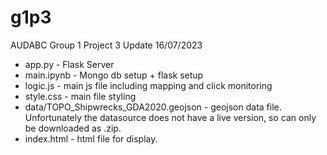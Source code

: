 # g1p3
AUDABC Group 1 Project 3 
Update 16/07/2023

- app.py - Flask Server
- main.ipynb - Mongo db setup + flask setup
- logic.js - main js file including mapping and click monitoring
- style.css - main file styling
- data/TOPO_Shipwrecks_GDA2020.geojson - geojson data file. Unfortunately the datasource does not have a live version, so can only be downloaded as .zip.
- index.html - html file for display.

